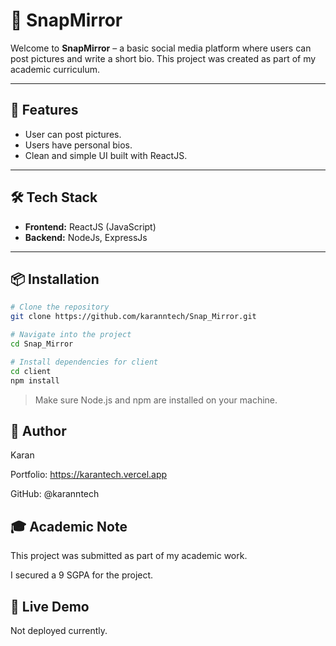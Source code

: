 # 📸 SnapMirror

Welcome to **SnapMirror** – a basic social media platform where users can post pictures and write a short bio. This project was created as part of my academic curriculum.

---

## 🚀 Features

- User can post pictures.
- Users have personal bios.
- Clean and simple UI built with ReactJS.

---

## 🛠️ Tech Stack

- **Frontend:** ReactJS (JavaScript)
- **Backend:** NodeJs, ExpressJs

---

## 📦 Installation

```bash
# Clone the repository
git clone https://github.com/karanntech/Snap_Mirror.git

# Navigate into the project
cd Snap_Mirror

# Install dependencies for client
cd client
npm install
```

> Make sure Node.js and npm are installed on your machine.

## 👤 Author

Karan

Portfolio: https://karantech.vercel.app

GitHub: @karanntech

## 🎓 Academic Note
This project was submitted as part of my academic work.

I secured a 9 SGPA for the project.

## 🔗 Live Demo
Not deployed currently.
